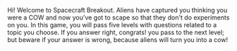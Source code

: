 Hi! Welcome to Spacecraft Breakout. 
Aliens have captured you thinking you were a COW 
and now you've got to scape so that they don't do 
experiments on you.
In this game, you will pass five levels with 
questions related to a topic you choose. If you 
answer right, congrats! you pass to the next level; 
but beware if your answer is wrong, because 
aliens will turn you into a cow!
